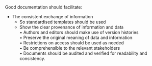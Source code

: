 Good documentation should facilitate:
- The consistent exchange of information  
	- So standardised templates should be used  
	- Show the clear provenance of information and data  
• Authors and editors should make use of version histories  
• Preserve the original meaning of data and information  
• Restrictions on access should be used as needed  
• Be comprehensible to the relevant stakeholders  
• Documents should be audited and verified for readability and consistency.